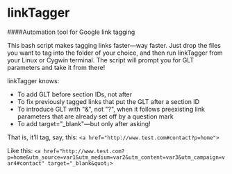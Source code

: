 linkTagger
==========

####Automation tool for Google link tagging

This bash script makes tagging links faster&mdash;way faster. Just drop the files you want to tag into the folder of your choice, and then run linkTagger from your Linux or Cygwin terminal. The script will prompt you for GLT parameters and take it from there!

linkTagger knows:
* To add GLT before section IDs, not after
* To fix previously tagged links that put the GLT after a section ID
* To introduce GLT with "&", not "?", when it follows preexisting link parameters that are already set off by a question mark
* To add target="_blank"&mdash;but only after asking!

That is, it&rsquo;ll tag, say, this: 
`<a href="http://www.test.com#contact?p=home">`

Like this: 
`<a href="http://www.test.com?p=home&utm_source=var1&utm_medium=var2&utm_content=var3&utm_campaign=var4#contact" target="_blank&quot;>`